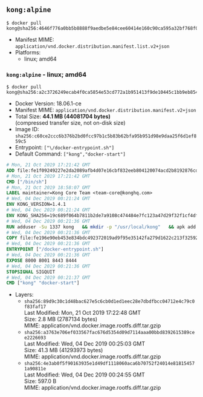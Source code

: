 ## `kong:alpine`

```console
$ docker pull kong@sha256:4646f776a0bb5b8888f9aedbe5e84cee60414e160c90ca595a32bf768f0a5b62
```

-	Manifest MIME: `application/vnd.docker.distribution.manifest.list.v2+json`
-	Platforms:
	-	linux; amd64

### `kong:alpine` - linux; amd64

```console
$ docker pull kong@sha256:a2c3726249ecab4f0ca5854e53cd772a1b951413f9de10445c1bb9eb854c15c8
```

-	Docker Version: 18.06.1-ce
-	Manifest MIME: `application/vnd.docker.distribution.manifest.v2+json`
-	Total Size: **44.1 MB (44081704 bytes)**  
	(compressed transfer size, not on-disk size)
-	Image ID: `sha256:c60ce2ccc6b376b2bd0fcc97b1c5b83b62bfa95b951d98e9daa25f6d1ef859c5`
-	Entrypoint: `["\/docker-entrypoint.sh"]`
-	Default Command: `["kong","docker-start"]`

```dockerfile
# Mon, 21 Oct 2019 17:21:42 GMT
ADD file:fe1f09249227e2da2089afb4d07e16cbf832eeb804120074acd2b8192876cd28 in / 
# Mon, 21 Oct 2019 17:21:42 GMT
CMD ["/bin/sh"]
# Mon, 21 Oct 2019 18:58:07 GMT
LABEL maintainer=Kong Core Team <team-core@konghq.com>
# Wed, 04 Dec 2019 00:21:24 GMT
ENV KONG_VERSION=1.4.1
# Wed, 04 Dec 2019 00:21:24 GMT
ENV KONG_SHA256=19c689f064b7811b2de7a9108c474484e7fc123a47d29f32f1cf4df1f692d8e4
# Wed, 04 Dec 2019 00:21:36 GMT
RUN adduser -Su 1337 kong 	&& mkdir -p "/usr/local/kong" 	&& apk add --no-cache --virtual .build-deps curl wget tar ca-certificates 	&& apk add --no-cache libgcc openssl pcre perl tzdata libcap su-exec zip 	&& wget -O kong.tar.gz "https://bintray.com/kong/kong-alpine-tar/download_file?file_path=kong-$KONG_VERSION.amd64.apk.tar.gz" 	&& echo "$KONG_SHA256 *kong.tar.gz" | sha256sum -c - 	&& tar -xzf kong.tar.gz -C /tmp 	&& rm -f kong.tar.gz 	&& cp -R /tmp/usr / 	&& rm -rf /tmp/usr 	&& cp -R /tmp/etc / 	&& rm -rf /tmp/etc 	&& apk del .build-deps 	&& chown -R kong:0 /usr/local/kong 	&& chmod -R g=u /usr/local/kong
# Wed, 04 Dec 2019 00:21:36 GMT
COPY file:fe196e90eb453e834bdc492372019ad9f95e35142fa279d1622c213f32592fe9 in /docker-entrypoint.sh 
# Wed, 04 Dec 2019 00:21:36 GMT
ENTRYPOINT ["/docker-entrypoint.sh"]
# Wed, 04 Dec 2019 00:21:36 GMT
EXPOSE 8000 8001 8443 8444
# Wed, 04 Dec 2019 00:21:36 GMT
STOPSIGNAL SIGQUIT
# Wed, 04 Dec 2019 00:21:37 GMT
CMD ["kong" "docker-start"]
```

-	Layers:
	-	`sha256:89d9c30c1d48bac627e5c6cb0d1ed1eec28e7dbdfbcc04712e4c79c0f83faf17`  
		Last Modified: Mon, 21 Oct 2019 17:22:48 GMT  
		Size: 2.8 MB (2787134 bytes)  
		MIME: application/vnd.docker.image.rootfs.diff.tar.gzip
	-	`sha256:a3763e706ef033567fac676d5354d09d7114aaa00bbd8392615389cee2226693`  
		Last Modified: Wed, 04 Dec 2019 00:25:03 GMT  
		Size: 41.3 MB (41293973 bytes)  
		MIME: application/vnd.docker.image.rootfs.diff.tar.gzip
	-	`sha256:4e3ab0f5f90163935e1d49df1118060aca6b70752f24014e818154571a90811e`  
		Last Modified: Wed, 04 Dec 2019 00:24:55 GMT  
		Size: 597.0 B  
		MIME: application/vnd.docker.image.rootfs.diff.tar.gzip
